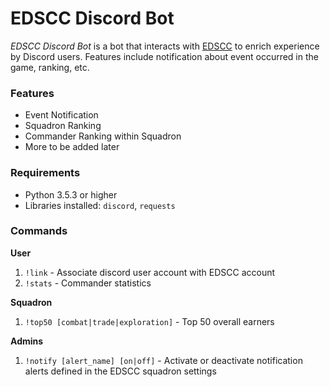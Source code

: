 # EDSCC Discord Bot

*EDSCC Discord Bot* is a bot that interacts with [EDSCC](https://beta.edscc.net) to enrich experience by Discord users. Features include notification about event occurred in the game, ranking, etc.

### Features
* Event Notification
* Squadron Ranking
* Commander Ranking within Squadron
* More to be added later

### Requirements
* Python 3.5.3 or higher
* Libraries installed: `discord`, `requests`

### Commands

**User**

1. `!link` - Associate discord user account with EDSCC account
2. `!stats` - Commander statistics

**Squadron**

1. `!top50 [combat|trade|exploration]` - Top 50 overall earners

**Admins**

1. `!notify [alert_name] [on|off]` - Activate or deactivate notification alerts defined in the EDSCC squadron settings